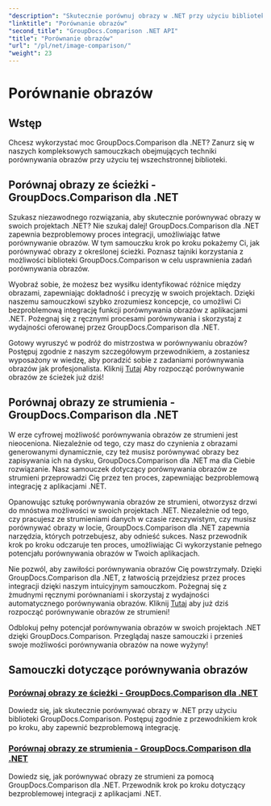 ```yaml
---
"description": "Skutecznie porównuj obrazy w .NET przy użyciu biblioteki GroupDocs.Comparison. Samouczki krok po kroku dla bezproblemowej integracji ze ścieżki lub strumienia."
"linktitle": "Porównanie obrazów"
"second_title": "GroupDocs.Comparison .NET API"
"title": "Porównanie obrazów"
"url": "/pl/net/image-comparison/"
"weight": 23
---
```


# Porównanie obrazów


## Wstęp

Chcesz wykorzystać moc GroupDocs.Comparison dla .NET? Zanurz się w naszych kompleksowych samouczkach obejmujących techniki porównywania obrazów przy użyciu tej wszechstronnej biblioteki.

## Porównaj obrazy ze ścieżki - GroupDocs.Comparison dla .NET

Szukasz niezawodnego rozwiązania, aby skutecznie porównywać obrazy w swoich projektach .NET? Nie szukaj dalej! GroupDocs.Comparison dla .NET zapewnia bezproblemowy proces integracji, umożliwiając łatwe porównywanie obrazów. W tym samouczku krok po kroku pokażemy Ci, jak porównywać obrazy z określonej ścieżki. Poznasz tajniki korzystania z możliwości biblioteki GroupDocs.Comparison w celu usprawnienia zadań porównywania obrazów.

Wyobraź sobie, że możesz bez wysiłku identyfikować różnice między obrazami, zapewniając dokładność i precyzję w swoich projektach. Dzięki naszemu samouczkowi szybko zrozumiesz koncepcje, co umożliwi Ci bezproblemową integrację funkcji porównywania obrazów z aplikacjami .NET. Pożegnaj się z ręcznymi procesami porównywania i skorzystaj z wydajności oferowanej przez GroupDocs.Comparison dla .NET.

Gotowy wyruszyć w podróż do mistrzostwa w porównywaniu obrazów? Postępuj zgodnie z naszym szczegółowym przewodnikiem, a zostaniesz wyposażony w wiedzę, aby poradzić sobie z zadaniami porównywania obrazów jak profesjonalista. Kliknij [Tutaj](./compare-images-from-path/) Aby rozpocząć porównywanie obrazów ze ścieżek już dziś!

## Porównaj obrazy ze strumienia - GroupDocs.Comparison dla .NET

W erze cyfrowej możliwość porównywania obrazów ze strumieni jest nieoceniona. Niezależnie od tego, czy masz do czynienia z obrazami generowanymi dynamicznie, czy też musisz porównywać obrazy bez zapisywania ich na dysku, GroupDocs.Comparison dla .NET ma dla Ciebie rozwiązanie. Nasz samouczek dotyczący porównywania obrazów ze strumieni przeprowadzi Cię przez ten proces, zapewniając bezproblemową integrację z aplikacjami .NET.

Opanowując sztukę porównywania obrazów ze strumieni, otworzysz drzwi do mnóstwa możliwości w swoich projektach .NET. Niezależnie od tego, czy pracujesz ze strumieniami danych w czasie rzeczywistym, czy musisz porównywać obrazy w locie, GroupDocs.Comparison dla .NET zapewnia narzędzia, których potrzebujesz, aby odnieść sukces. Nasz przewodnik krok po kroku odczaruje ten proces, umożliwiając Ci wykorzystanie pełnego potencjału porównywania obrazów w Twoich aplikacjach.

Nie pozwól, aby zawiłości porównywania obrazów Cię powstrzymały. Dzięki GroupDocs.Comparison dla .NET, z łatwością przejdziesz przez proces integracji dzięki naszym intuicyjnym samouczkom. Pożegnaj się z żmudnymi ręcznymi porównaniami i skorzystaj z wydajności automatycznego porównywania obrazów. Kliknij [Tutaj](./compare-images-from-stream/) aby już dziś rozpocząć porównywanie obrazów ze strumieni!

Odblokuj pełny potencjał porównywania obrazów w swoich projektach .NET dzięki GroupDocs.Comparison. Przeglądaj nasze samouczki i przenieś swoje możliwości porównywania obrazów na nowe wyżyny!
## Samouczki dotyczące porównywania obrazów
### [Porównaj obrazy ze ścieżki - GroupDocs.Comparison dla .NET](./compare-images-from-path/)
Dowiedz się, jak skutecznie porównywać obrazy w .NET przy użyciu biblioteki GroupDocs.Comparison. Postępuj zgodnie z przewodnikiem krok po kroku, aby zapewnić bezproblemową integrację.
### [Porównaj obrazy ze strumienia - GroupDocs.Comparison dla .NET](./compare-images-from-stream/)
Dowiedz się, jak porównywać obrazy ze strumieni za pomocą GroupDocs.Comparison dla .NET. Przewodnik krok po kroku dotyczący bezproblemowej integracji z aplikacjami .NET.